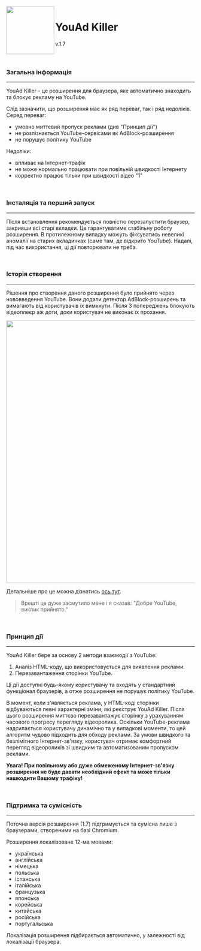 <img src="https://github.com/KiberGod/youtube-ad-killer/blob/main/images/icon128.png" align="left" width="128">
<h1>YouAd Killer</h1>
<span>v.1.7</span>
<br>
<br>
<br>
<h3>Загальна інформація</h3>

---
YouAd Killer - це розширення для браузера, яке автоматично знаходить та блокує рекламу на YouTube.

Слід зазначити, що розширення має як ряд переваг, так і ряд недоліків. Серед переваг:
* умовно миттєвий пропуск реклами (див "Принцип дії")
* не розпізнається YouTube-сервісами як AdBlock-розширення
* не порушує політику YouTube

Недоліки:
* впливає на Інтернет-трафік
* не може нормально працювати при повільній швидкості Інтернету
* корректно працює тільки при швидкості відео "1"

<br>
<h3>Інсталяція та перший запуск</h3>

---
Після встановлення рекомендується повністю перезапустити браузер, закривши всі старі вкладки. Це гарантуватиме стабільну
роботу розширення. В протилежному випадку можуть фіксуватись невеликі аномалії на старих вкладинках (саме там, де відкрито YouTube).
Надалі, під час використання, ці дії повторювати не треба.

<br>
<h3>Історія створення</h3>

---
Рішення про створення даного розширення було прийнято через нововведення YouTube. Вони додали детектор AdBlock-розширень та вимагають від користувачів їх вимкнути.
Після 3 попереджень блокують відеоплеєр аж доти, доки користувач не виконає їх прохання.

<img src="https://focus.ua/static/storage/thumbs/1088x/0/c3/82509056-03d33b7ed2f13a01165c957c4aea3c30.jpg" width="700">

Детальніше про це можна дізнатись [ось тут](https://focus.ua/digital/576078-dokatilis-youtube-zapretit-blokirovshchiki-reklamy-i-hochet-brat-dengi-za-full-hd-kachestvo).

> Врешті це дуже засмутило мене і я сказав: "Добре YouTube, виклик прийнято."

<br>
<h3>Принцип дії</h3>

---
YouAd Killer бере за основу 2 методи взаємодії з YouTube:
1. Аналіз HTML-коду, що використовується для виявлення реклами.
2. Перезавантаження сторінки YouTube.

Ці дії доступні будь-якому користувачу та входять у стандартний функціонал браузерів, а отже розширення не порушує політику YouTube.

В момент, коли з'являється реклама, у HTML-коді сторінки відбуваються певні характерні зміни, які реєструє YouAd Killer. Після цього розширення миттєво перезавантажує
сторінку з урахуванням часового прогресу перегляду відеоролика. Оскільки YouTube-реклама надсилається користувачу динамічно та у випадкові моменти, то цей алгоритм чудово
підходить для обходу реклами. За умови швидкого та безлімітного Інтернет-зв'язку, користувач отримає комфортний перегляд відеороликів зі швидким та автоматизованим пропуском реклами.

<b>Увага! При повільному або дуже обмеженому Інтернет-зв'язку розширення не буде давати необхідний ефект та може тільки нашкодити Вашому трафіку!</b>


<br>
<h3>Підтримка та сумісність</h3>

---
Поточна версія розширення (1.7) підтримується та сумісна лише з браузерами, створеними на базі Chromium.

Розширення локалізоване 12-ма мовами:
* українська
* англійська
* німецька
* польська
* іспанська
* італійська
* французька
* японська
* корейська
* китайська
* російська
* португальська

Локалізація розширення підбирається автоматично, у залежності від локалізації браузера.
